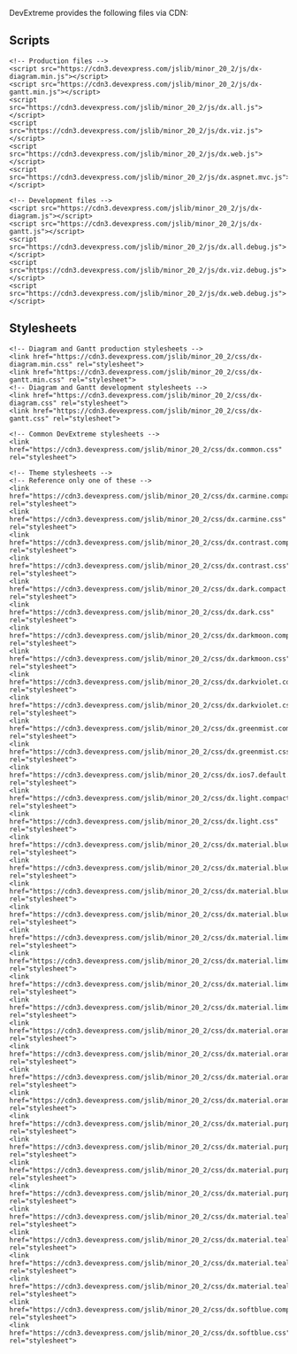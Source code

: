 DevExtreme provides the following files via CDN:

## Scripts

    <!-- Production files -->
    <script src="https://cdn3.devexpress.com/jslib/minor_20_2/js/dx-diagram.min.js"></script>
    <script src="https://cdn3.devexpress.com/jslib/minor_20_2/js/dx-gantt.min.js"></script>
    <script src="https://cdn3.devexpress.com/jslib/minor_20_2/js/dx.all.js"></script>
    <script src="https://cdn3.devexpress.com/jslib/minor_20_2/js/dx.viz.js"></script>
    <script src="https://cdn3.devexpress.com/jslib/minor_20_2/js/dx.web.js"></script>
    <script src="https://cdn3.devexpress.com/jslib/minor_20_2/js/dx.aspnet.mvc.js"></script>
    
    <!-- Development files -->
    <script src="https://cdn3.devexpress.com/jslib/minor_20_2/js/dx-diagram.js"></script>
    <script src="https://cdn3.devexpress.com/jslib/minor_20_2/js/dx-gantt.js"></script>
    <script src="https://cdn3.devexpress.com/jslib/minor_20_2/js/dx.all.debug.js"></script>
    <script src="https://cdn3.devexpress.com/jslib/minor_20_2/js/dx.viz.debug.js"></script>
    <script src="https://cdn3.devexpress.com/jslib/minor_20_2/js/dx.web.debug.js"></script>
    

## Stylesheets

    <!-- Diagram and Gantt production stylesheets -->
    <link href="https://cdn3.devexpress.com/jslib/minor_20_2/css/dx-diagram.min.css" rel="stylesheet">
    <link href="https://cdn3.devexpress.com/jslib/minor_20_2/css/dx-gantt.min.css" rel="stylesheet">
    <!-- Diagram and Gantt development stylesheets -->
    <link href="https://cdn3.devexpress.com/jslib/minor_20_2/css/dx-diagram.css" rel="stylesheet">
    <link href="https://cdn3.devexpress.com/jslib/minor_20_2/css/dx-gantt.css" rel="stylesheet">

    <!-- Common DevExtreme stylesheets -->
    <link href="https://cdn3.devexpress.com/jslib/minor_20_2/css/dx.common.css" rel="stylesheet">

    <!-- Theme stylesheets -->
    <!-- Reference only one of these -->
    <link href="https://cdn3.devexpress.com/jslib/minor_20_2/css/dx.carmine.compact.css" rel="stylesheet">
    <link href="https://cdn3.devexpress.com/jslib/minor_20_2/css/dx.carmine.css" rel="stylesheet">
    <link href="https://cdn3.devexpress.com/jslib/minor_20_2/css/dx.contrast.compact.css" rel="stylesheet">
    <link href="https://cdn3.devexpress.com/jslib/minor_20_2/css/dx.contrast.css" rel="stylesheet">
    <link href="https://cdn3.devexpress.com/jslib/minor_20_2/css/dx.dark.compact.css" rel="stylesheet">
    <link href="https://cdn3.devexpress.com/jslib/minor_20_2/css/dx.dark.css" rel="stylesheet">
    <link href="https://cdn3.devexpress.com/jslib/minor_20_2/css/dx.darkmoon.compact.css" rel="stylesheet">
    <link href="https://cdn3.devexpress.com/jslib/minor_20_2/css/dx.darkmoon.css" rel="stylesheet">
    <link href="https://cdn3.devexpress.com/jslib/minor_20_2/css/dx.darkviolet.compact.css" rel="stylesheet">
    <link href="https://cdn3.devexpress.com/jslib/minor_20_2/css/dx.darkviolet.css" rel="stylesheet">
    <link href="https://cdn3.devexpress.com/jslib/minor_20_2/css/dx.greenmist.compact.css" rel="stylesheet">
    <link href="https://cdn3.devexpress.com/jslib/minor_20_2/css/dx.greenmist.css" rel="stylesheet">
    <link href="https://cdn3.devexpress.com/jslib/minor_20_2/css/dx.ios7.default.css" rel="stylesheet">
    <link href="https://cdn3.devexpress.com/jslib/minor_20_2/css/dx.light.compact.css" rel="stylesheet">
    <link href="https://cdn3.devexpress.com/jslib/minor_20_2/css/dx.light.css" rel="stylesheet">
    <link href="https://cdn3.devexpress.com/jslib/minor_20_2/css/dx.material.blue.dark.compact.css" rel="stylesheet">
    <link href="https://cdn3.devexpress.com/jslib/minor_20_2/css/dx.material.blue.dark.css" rel="stylesheet">
    <link href="https://cdn3.devexpress.com/jslib/minor_20_2/css/dx.material.blue.light.compact.css" rel="stylesheet">
    <link href="https://cdn3.devexpress.com/jslib/minor_20_2/css/dx.material.blue.light.css" rel="stylesheet">
    <link href="https://cdn3.devexpress.com/jslib/minor_20_2/css/dx.material.lime.dark.compact.css" rel="stylesheet">
    <link href="https://cdn3.devexpress.com/jslib/minor_20_2/css/dx.material.lime.dark.css" rel="stylesheet">
    <link href="https://cdn3.devexpress.com/jslib/minor_20_2/css/dx.material.lime.light.compact.css" rel="stylesheet">
    <link href="https://cdn3.devexpress.com/jslib/minor_20_2/css/dx.material.lime.light.css" rel="stylesheet">
    <link href="https://cdn3.devexpress.com/jslib/minor_20_2/css/dx.material.orange.dark.compact.css" rel="stylesheet">
    <link href="https://cdn3.devexpress.com/jslib/minor_20_2/css/dx.material.orange.dark.css" rel="stylesheet">
    <link href="https://cdn3.devexpress.com/jslib/minor_20_2/css/dx.material.orange.light.compact.css" rel="stylesheet">
    <link href="https://cdn3.devexpress.com/jslib/minor_20_2/css/dx.material.orange.light.css" rel="stylesheet">
    <link href="https://cdn3.devexpress.com/jslib/minor_20_2/css/dx.material.purple.dark.compact.css" rel="stylesheet">
    <link href="https://cdn3.devexpress.com/jslib/minor_20_2/css/dx.material.purple.dark.css" rel="stylesheet">
    <link href="https://cdn3.devexpress.com/jslib/minor_20_2/css/dx.material.purple.light.compact.css" rel="stylesheet">
    <link href="https://cdn3.devexpress.com/jslib/minor_20_2/css/dx.material.purple.light.css" rel="stylesheet">
    <link href="https://cdn3.devexpress.com/jslib/minor_20_2/css/dx.material.teal.dark.compact.css" rel="stylesheet">
    <link href="https://cdn3.devexpress.com/jslib/minor_20_2/css/dx.material.teal.dark.css" rel="stylesheet">
    <link href="https://cdn3.devexpress.com/jslib/minor_20_2/css/dx.material.teal.light.compact.css" rel="stylesheet">
    <link href="https://cdn3.devexpress.com/jslib/minor_20_2/css/dx.material.teal.light.css" rel="stylesheet">
    <link href="https://cdn3.devexpress.com/jslib/minor_20_2/css/dx.softblue.compact.css" rel="stylesheet">
    <link href="https://cdn3.devexpress.com/jslib/minor_20_2/css/dx.softblue.css" rel="stylesheet">
